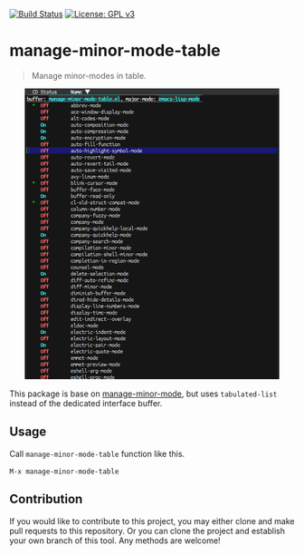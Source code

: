 [![Build Status](https://travis-ci.com/jcs090218/manage-minor-mode-table.svg?branch=master)](https://travis-ci.com/jcs090218/manage-minor-mode-table)
[![License: GPL v3](https://img.shields.io/badge/License-GPL%20v3-blue.svg)](https://www.gnu.org/licenses/gpl-3.0)


# manage-minor-mode-table
> Manage minor-modes in table.

<p align="center">
  <img src="./screenshot/demo.png" width="450" height="513"/>
</p>

This package is base on [manage-minor-mode](https://github.com/emacsorphanage/manage-minor-mode), 
but uses `tabulated-list` instead of the dedicated interface buffer.

## Usage

Call `manage-minor-mode-table` function like this.

```
M-x manage-minor-mode-table
```

## Contribution

If you would like to contribute to this project, you may either
clone and make pull requests to this repository. Or you can
clone the project and establish your own branch of this tool.
Any methods are welcome!

